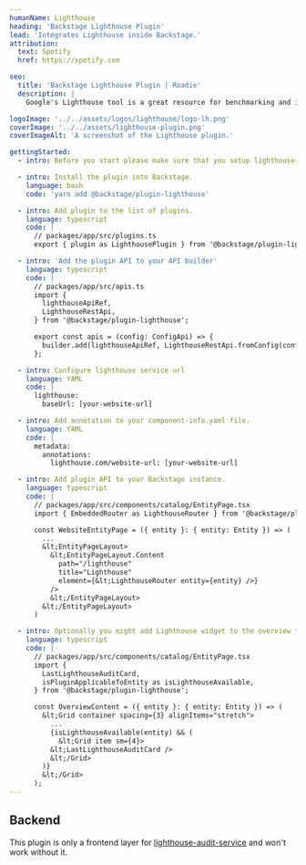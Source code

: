 ```yaml
---
humanName: Lighthouse
heading: 'Backstage Lighthouse Plugin'
lead: 'Integrates Lighthouse inside Backstage.'
attribution:
  text: Spotify
  href: https://spotify.com

seo:
  title: 'Backstage Lighthouse Plugin | Roadie'
  description: |
    Google's Lighthouse tool is a great resource for benchmarking and improving the accessibility, performance, SEO, and best practices of your website.

logoImage: '../../assets/logos/lighthouse/logo-lh.png'
coverImage: '../../assets/lighthouse-plugin.png'
coverImageAlt: 'A screenshot of the Lighthouse plugin.'

gettingStarted:
  - intro: Before you start please make sure that you setup lighthouse-audit-service first.

  - intro: Install the plugin into Backstage.
    language: bash
    code: 'yarn add @backstage/plugin-lighthouse'

  - intro: Add plugin to the list of plugins.
    language: typescript
    code: |
      // packages/app/src/plugins.ts
      export { plugin as LighthousePlugin } from '@backstage/plugin-lighthouse';

  - intro: 'Add the plugin API to your API builder'
    language: typescript
    code: |
      // packages/app/src/apis.ts
      import {
        lighthouseApiRef,
        LighthouseRestApi,
      } from '@backstage/plugin-lighthouse';

      export const apis = (config: ConfigApi) => {
        builder.add(lighthouseApiRef, LighthouseRestApi.fromConfig(config));
      };

  - intro: Configure lighthouse service url
    language: YAML
    code: |
      lighthouse:
        baseUrl: [your-website-url]

  - intro: Add annotation to your component-info.yaml file.
    language: YAML
    code: |
      metadata:
        annotations:
          lighthouse.com/website-url: [your-website-url]

  - intro: Add plugin API to your Backstage instance.
    language: typescript
    code: |
      // packages/app/src/components/catalog/EntityPage.tsx
      import { EmbeddedRouter as LighthouseRouter } from '@backstage/plugin-lighthouse';

      const WebsiteEntityPage = ({ entity }: { entity: Entity }) => (
        ...
        &lt;EntityPageLayout>
          &lt;EntityPageLayout.Content
            path="/lighthouse"
            title="Lighthouse"
            element={&lt;LighthouseRouter entity={entity} />}
          />
          &lt;/EntityPageLayout>
        &lt;/EntityPageLayout>
      )

  - intro: Optionally you might add Lighthouse widget to the overview tab on the EntityPage
    language: typescript
    code: |
      // packages/app/src/components/catalog/EntityPage.tsx
      import {
        LastLighthouseAuditCard,
        isPluginApplicableToEntity as isLighthouseAvailable,
      } from '@backstage/plugin-lighthouse';

      const OverviewContent = ({ entity }: { entity: Entity }) => (
        &lt;Grid container spacing={3} alignItems="stretch">
          ...
          {isLighthouseAvailable(entity) && (
            &lt;Grid item sm={4}>
          &lt;LastLighthouseAuditCard />
          &lt;/Grid>
        )}
        &lt;/Grid>
      );
---
```


## Backend

This plugin is only a frontend layer for [lighthouse-audit-service](https://github.com/spotify/lighthouse-audit-service) and won't work without it.
